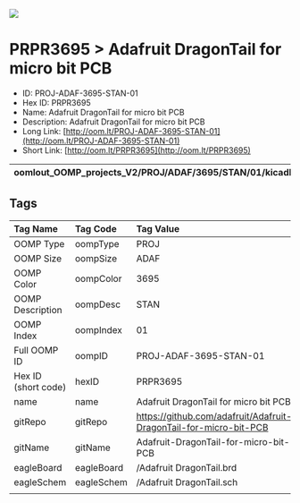 


  
![][im]
# PRPR3695 > Adafruit DragonTail for micro bit PCB

- ID: PROJ-ADAF-3695-STAN-01
- Hex ID: PRPR3695
- Name: Adafruit DragonTail for micro bit PCB
- Description: Adafruit DragonTail for micro bit PCB
- Long Link: [http://oom.lt/PROJ-ADAF-3695-STAN-01](http://oom.lt/PROJ-ADAF-3695-STAN-01)
- Short Link: [http://oom.lt/PRPR3695](http://oom.lt/PRPR3695)
  

|oomlout_OOMP_projects_V2/PROJ/ADAF/3695/STAN/01/kicadPcb3dFront.png|oomlout_OOMP_projects_V2/PROJ/ADAF/3695/STAN/01/kicadPcb3dBack.png|oomlout_OOMP_projects_V2/PROJ/ADAF/3695/STAN/01/kicadPcb3d.png||
| :---: | :---: | :---: | :---: |

## Tags
  

|Tag Name|Tag Code|Tag Value|
| :--- | :--- | :--- |
|OOMP Type|oompType|PROJ|
|OOMP Size|oompSize|ADAF|
|OOMP Color|oompColor|3695|
|OOMP Description|oompDesc|STAN|
|OOMP Index|oompIndex|01|
|Full OOMP ID|oompID|PROJ-ADAF-3695-STAN-01|
|Hex ID (short code)|hexID|PRPR3695|
|name|name|Adafruit DragonTail for micro bit PCB|
|gitRepo|gitRepo|https://github.com/adafruit/Adafruit-DragonTail-for-micro-bit-PCB|
|gitName|gitName|Adafruit-DragonTail-for-micro-bit-PCB|
|eagleBoard|eagleBoard|/Adafruit DragonTail.brd|
|eagleSchem|eagleSchem|/Adafruit DragonTail.sch|
||||



[im]: PROJ/ADAF/3695/STAN/01/kicadPcb3d_450.png
